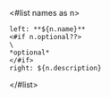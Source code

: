 <#list names as n>
```columns {left: {portion: 3, align: "right"}, border: true}
left: **${n.name}**
<#if n.optional??>
\
*optional*
</#if>
right: ${n.description}
```
</#list>

